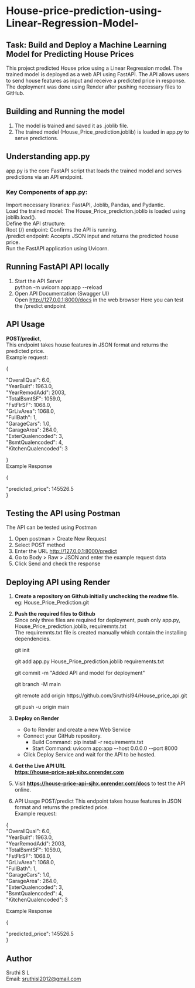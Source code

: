 # House-price-prediction-using-Linear-Regression-Model-
## Task:  Build and Deploy a Machine Learning Model for Predicting House Prices
This project predicted House price using a Linear Regression model. The trained model is deployed as a web API using FastAPI. The API allows users to send house features as input and receive a predicted price in response. The deployment was done using Render after pushing necessary files to GitHub.
## Building and Running the model
1. The model is trained and saved it as .joblib file.
2. The trained model (House_Price_prediction.joblib) is loaded in app.py to serve predictions.

## Understanding app.py
app.py is the core FastAPI script that loads the trained model and serves predictions via an API endpoint.
### Key Components of app.py:<br>
Import necessary libraries: FastAPI, Joblib, Pandas, and Pydantic.<br>
Load the trained model: The House_Price_prediction.joblib is loaded using joblib.load().<br>
Define the API structure:<br>
Root (/) endpoint: Confirms the API is running.<br>
/predict endpoint: Accepts JSON input and returns the predicted house price.<br>
Run the FastAPI application using Uvicorn.

## Running FastAPI API locally
1. Start the API Server<br>
   python -m uvicorn app:app --reload
2. Open API Documentation (Swagger UI)<br>
   Open http://127.0.0.1:8000/docs in the web browser
   Here you can test the /predict endpoint
## API Usage
**POST/predict**,<br>
This endpoint takes house features in JSON format and returns the predicted price.<br>
Example request:
 <p>{<br>
    <p>"OverallQual": 6.0, <br>
   "YearBuilt": 1963.0, <br>
    "YearRemodAdd": 2003, <br>
    "TotalBsmtSF": 1059.0, <br>
  "FstFlrSF": 1068.0, <br>
   "GrLivArea": 1068.0, <br>
   "FullBath": 1, <br>
    "GarageCars": 1.0, <br>
   "GarageArea": 264.0, <br>
   "ExterQualencoded": 3, <br>
   "BsmtQualencoded": 4, <br>
    "KitchenQualencoded": 3 <br>
  <p>} <br>
Example Response<br>
 <p>{<br>
    <p> "predicted_price": 145526.5 <br>
} <br>

## Testing the API using Postman
The API can be tested using Postman
1. Open postman > Create New Request
2. Select POST method
3. Enter the URL http://127.0.0.1:8000/predict
4. Go to Body > Raw > JSON and enter the example request data
5. Click Send and check the response

## Deploying API using Render
1. **Create a repository on Github initially unchecking the readme file.**<br>
   eg: House_Price_Prediction.git
2. **Push the required files to Github**<br>
   Since only three files are required for deployment, push only app.py, House_Price_prediction.joblib, requiremnts.txt<br>
   The requiremnts.txt file is created manually which contain the installing dependencies.
   <p>git init<br>  
   <p> git add app.py House_Price_prediction.joblib requirements.txt <br>
   <p>git commit -m "Added API and model for deployment"  <br>
   <p> git branch -M main  <br>
   <p> git remote add origin https://github.com/Sruthisl94/House_price_api.git<br>
   <p> git push -u origin main  <br>

3. **Deploy on Render**
   * Go to Render and create a new Web Service
   * Connect your GitHub repository.
      * Build Command: pip install -r requirements.txt
      * Start Command: uvicorn app:app --host 0.0.0.0 --port 8000
   * Click Deploy Service and wait for the API to be hosted.
4. **Get the Live API URL** <br>
   **https://house-price-api-sjhx.onrender.com**
5. Visit  **https://house-price-api-sjhx.onrender.com/docs** to test the API online.
6. API Usage
POST/predict
   This endpoint takes house features in JSON format and returns the predicted price.<br>
   Example request:<br>
 <p>{<br>
 "OverallQual": 6.0, <br>
   "YearBuilt": 1963.0, <br>
   "YearRemodAdd": 2003, <br>
    "TotalBsmtSF": 1059.0, <br>
   "FstFlrSF": 1068.0, <br>
   "GrLivArea": 1068.0, <br>
   "FullBath": 1, <br>
    "GarageCars": 1.0, <br>
    "GarageArea": 264.0, <br>
    "ExterQualencoded": 3, <br>
    "BsmtQualencoded": 4, <br>
    "KitchenQualencoded": 3 <br>
<p></p>Example Response<br>
 <p>{<br>
    <p> "predicted_price": 145526.5 <br>
} <br>

## Author
Sruthi S L<br>
Email: sruthisl2012@gmail.com
   
   
     
   
